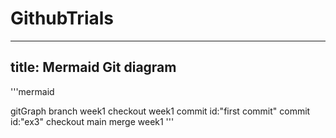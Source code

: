 # GithubTrials
---
title: Mermaid Git diagram
---
'''mermaid

gitGraph
   branch week1
   checkout week1
   commit id:"first commit"
   commit id:"ex3"
   checkout main
   merge week1
'''
